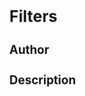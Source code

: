 # Filters

## Author

<!-- Insert Your Name Here -->

## Description

<!-- Describe your example here -->
